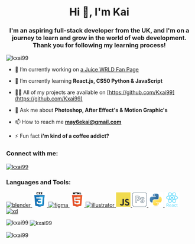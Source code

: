 <h1 align="center">Hi 👋, I'm Kai</h1>
<h3 align="center">I'm an aspiring full-stack developer from the UK, and I'm on a journey to learn and grow in the world of web development. Thank you for following my learning process!</h3>

<p align="left"> <img src="https://komarev.com/ghpvc/?username=kxai99&label=Profile%20views&color=0e75b6&style=flat" alt="kxai99" /> </p>

- 🔭 I’m currently working on [a Juice WRLD Fan Page](https://kxai99.github.io/JuiceWrldFanWebsite/)

- 🌱 I’m currently learning **React.js, CS50 Python & JavaScript**

- 👨‍💻 All of my projects are available on [https://github.com/Kxai99](https://github.com/Kxai99)

- 💬 Ask me about **Photoshop, After Effect's & Motion Graphic's**

- 📫 How to reach me **may6ekai@gmail.com**

- ⚡ Fun fact **i'm kind of a coffee addict?**

<h3 align="left">Connect with me:</h3>
<p align="left">
<a href="https://codepen.io/kxai99" target="blank"><img align="center" src="https://raw.githubusercontent.com/rahuldkjain/github-profile-readme-generator/master/src/images/icons/Social/codepen.svg" alt="kxai99" height="30" width="40" /></a>
</p>

<h3 align="left">Languages and Tools:</h3>
<p align="left"> <a href="https://www.blender.org/" target="_blank" rel="noreferrer"> <img src="https://download.blender.org/branding/community/blender_community_badge_white.svg" alt="blender" width="40" height="40"/> </a> <a href="https://www.w3schools.com/css/" target="_blank" rel="noreferrer"> <img src="https://raw.githubusercontent.com/devicons/devicon/master/icons/css3/css3-original-wordmark.svg" alt="css3" width="40" height="40"/> </a> <a href="https://www.figma.com/" target="_blank" rel="noreferrer"> <img src="https://www.vectorlogo.zone/logos/figma/figma-icon.svg" alt="figma" width="40" height="40"/> </a> <a href="https://www.w3.org/html/" target="_blank" rel="noreferrer"> <img src="https://raw.githubusercontent.com/devicons/devicon/master/icons/html5/html5-original-wordmark.svg" alt="html5" width="40" height="40"/> </a> <a href="https://www.adobe.com/in/products/illustrator.html" target="_blank" rel="noreferrer"> <img src="https://www.vectorlogo.zone/logos/adobe_illustrator/adobe_illustrator-icon.svg" alt="illustrator" width="40" height="40"/> </a> <a href="https://developer.mozilla.org/en-US/docs/Web/JavaScript" target="_blank" rel="noreferrer"> <img src="https://raw.githubusercontent.com/devicons/devicon/master/icons/javascript/javascript-original.svg" alt="javascript" width="40" height="40"/> </a> <a href="https://www.photoshop.com/en" target="_blank" rel="noreferrer"> <img src="https://raw.githubusercontent.com/devicons/devicon/master/icons/photoshop/photoshop-line.svg" alt="photoshop" width="40" height="40"/> </a> <a href="https://www.python.org" target="_blank" rel="noreferrer"> <img src="https://raw.githubusercontent.com/devicons/devicon/master/icons/python/python-original.svg" alt="python" width="40" height="40"/> </a> <a href="https://reactjs.org/" target="_blank" rel="noreferrer"> <img src="https://raw.githubusercontent.com/devicons/devicon/master/icons/react/react-original-wordmark.svg" alt="react" width="40" height="40"/> </a> <a href="https://www.adobe.com/products/xd.html" target="_blank" rel="noreferrer"> <img src="https://cdn.worldvectorlogo.com/logos/adobe-xd.svg" alt="xd" width="40" height="40"/> </a> </p>

<p><img align="left" src="https://github-readme-stats.vercel.app/api/top-langs?username=kxai99&show_icons=true&locale=en&layout=compact" alt="kxai99" /></p>

<p>&nbsp;<img align="center" src="https://github-readme-stats.vercel.app/api?username=kxai99&show_icons=true&locale=en" alt="kxai99" /></p>

<p><img align="center" src="https://github-readme-streak-stats.herokuapp.com/?user=kxai99&" alt="kxai99" /></p>
